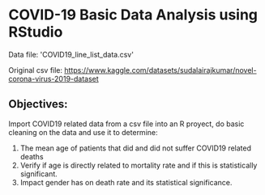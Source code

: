 # COVID-19 Basic Data Analysis using RStudio

Data file: 'COVID19_line_list_data.csv'

Original csv file: https://www.kaggle.com/datasets/sudalairajkumar/novel-corona-virus-2019-dataset

## Objectives: 
Import COVID19 related data from a csv file into an R proyect, do basic cleaning on the data and use it to determine:

1. The mean age of patients that did and did not suffer COVID19 related deaths 
2. Verify if age is directly related to mortality rate and if this is statistically significant. 
3. Impact gender has on death rate and its statistical significance. 

